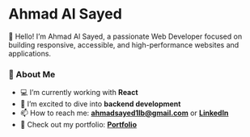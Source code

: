 
# Ahmad Al Sayed  

👋 Hello! I’m Ahmad Al Sayed, a passionate Web Developer focused on building responsive, accessible, and high-performance websites and applications.  

### 🚀 About Me  
- 💻 I’m currently working with **React**  
- 🌱 I’m excited to dive into **backend development**  
- 📫 How to reach me: **ahmadsayed1lb@gmail.com** or **[LinkedIn](https://www.linkedin.com/in/ahmad-al-sayed-5b486a1a3/)**  
- 🎨 Check out my portfolio: **[Portfolio](https://ahmad-al-sayedd.github.io/Portfolio/)**  
